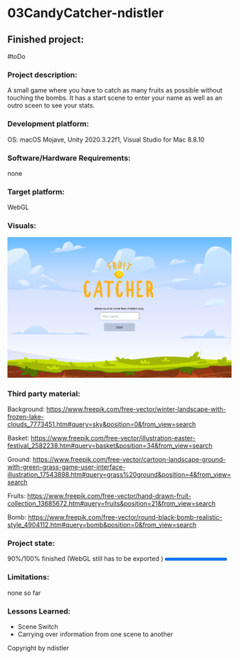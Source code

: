 # 03CandyCatcher-ndistler

## Finished project:
#toDo

### Project description: 
A small game where you have to catch as many fruits as possible without touching the bombs. It has a start scene to enter your name as well as an outro sceen to see your stats.

### Development platform: 
OS: macOS Mojave, Unity 2020.3.22f1, Visual Studio for Mac 8.8.10

### Software/Hardware Requirements: 
none

### Target platform: 
WebGL

### Visuals: 
<img class="img" src="Images/Intro.png" alt="intro">

### Third party material: 
Background: https://www.freepik.com/free-vector/winter-landscape-with-frozen-lake-clouds_7773451.htm#query=sky&position=0&from_view=search 

Basket: https://www.freepik.com/free-vector/illustration-easter-festival_2582238.htm#query=basket&position=34&from_view=search

Ground: https://www.freepik.com/free-vector/cartoon-landscape-ground-with-green-grass-game-user-interface-illustration_17543898.htm#query=grass%20ground&position=4&from_view=search

Fruits: https://www.freepik.com/free-vector/hand-drawn-fruit-collection_13685672.htm#query=fruits&position=21&from_view=search

Bomb: https://www.freepik.com/free-vector/round-black-bomb-realistic-style_4904112.htm#query=bomb&position=0&from_view=search


### Project state: 
90%/100% finished (WebGL still has to be exported )
<progress max="100" value="100"></progress>

### Limitations: 
none so far

### Lessons Learned: 
- Scene Switch
- Carrying over information from one scene to another

Copyright by ndistler
